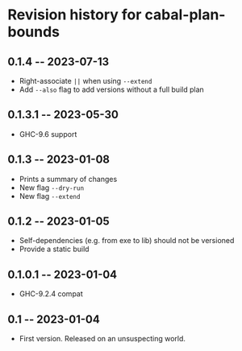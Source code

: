 # Revision history for cabal-plan-bounds

## 0.1.4 -- 2023-07-13

* Right-associate `||` when using `--extend`
* Add `--also` flag to add versions without a full build plan

## 0.1.3.1 -- 2023-05-30

* GHC-9.6 support

## 0.1.3 -- 2023-01-08

* Prints a summary of changes
* New flag `--dry-run`
* New flag `--extend`

## 0.1.2 -- 2023-01-05

* Self-dependencies (e.g. from exe to lib) should not be versioned
* Provide a static build

## 0.1.0.1 -- 2023-01-04

* GHC-9.2.4 compat

## 0.1 -- 2023-01-04

* First version. Released on an unsuspecting world.
